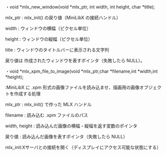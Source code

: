 ・void *mlx_new_window(void *mlx_ptr, int width, int height, char *title);

mlx_ptr : mlx_init() の戻り値（MiniLibX の接続ハンドル）

width : ウィンドウの横幅（ピクセル単位）

height : ウィンドウの縦幅（ピクセル単位）

title : ウィンドウのタイトルバーに表示される文字列

戻り値は 作成されたウィンドウを表すポインタ（失敗したら NULL）。

・void *mlx_xpm_file_to_image(void *mlx_ptr,char *filename,int *width,int *height);

:MiniLibX に .xpm 形式の画像ファイルを読み込ませ、描画用の画像オブジェクトを作成する処理

mlx_ptr : mlx_init() で作った MLX ハンドル

filename : 読み込む .xpm ファイルのパス

width, height : 読み込んだ画像の横幅・縦幅を返す変数のポインタ

戻り値 : 読み込んだ画像を表すポインタ（失敗したら NULL）

mlx_init:Xサーバとの接続を開く（ディスプレイにアクセス可能な状態にする）
